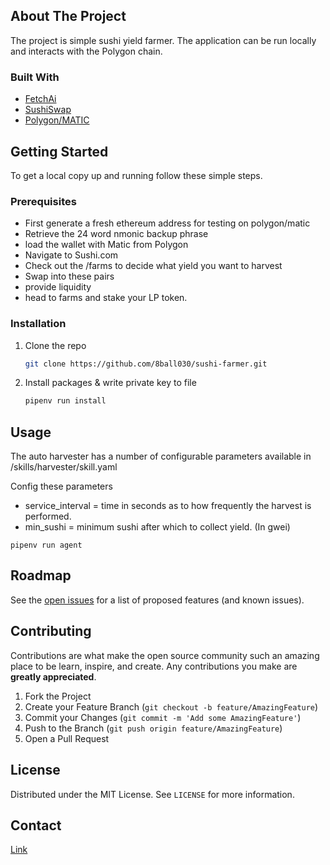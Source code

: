 

<!-- ABOUT THE PROJECT -->
## About The Project

The project is simple sushi yield farmer. The application can be run locally and interacts with the Polygon chain.

### Built With

* [FetchAi](https://docs.fetch.ai/)
* [SushiSwap](https://sushi.com/)
* [Polygon/MATIC](https://polygon.technology/)



<!-- GETTING STARTED -->
## Getting Started

To get a local copy up and running follow these simple steps.

### Prerequisites

* First generate a fresh ethereum address for testing on polygon/matic
* Retrieve the 24 word nmonic backup phrase
* load the wallet with Matic from Polygon
* Navigate to Sushi.com
* Check out the /farms to decide what yield you want to harvest
* Swap into these pairs
* provide liquidity
* head to farms and stake your LP token.



### Installation

1. Clone the repo
   ```sh
   git clone https://github.com/8ball030/sushi-farmer.git
   ```
2. Install packages & write private key to file
   ```sh
   pipenv run install
   ```



<!-- USAGE EXAMPLES -->
## Usage
The auto harvester has a number of configurable parameters available in /skills/harvester/skill.yaml

Config these parameters 

- service_interval = time in seconds as to how frequently the harvest is performed.
- min_sushi = minimum sushi after which to collect yield. (In gwei) 

```
pipenv run agent
```


<!-- ROADMAP -->
## Roadmap

See the [open issues](https://github.com/8ball030/sushi-farmer/issues) for a list of proposed features (and known issues).



<!-- CONTRIBUTING -->
## Contributing

Contributions are what make the open source community such an amazing place to be learn, inspire, and create. Any contributions you make are **greatly appreciated**.

1. Fork the Project
2. Create your Feature Branch (`git checkout -b feature/AmazingFeature`)
3. Commit your Changes (`git commit -m 'Add some AmazingFeature'`)
4. Push to the Branch (`git push origin feature/AmazingFeature`)
5. Open a Pull Request



<!-- LICENSE -->
## License

Distributed under the MIT License. See `LICENSE` for more information.



<!-- CONTACT -->
## Contact


[Link](https://github.com/8ball030/sushi-farmer])


